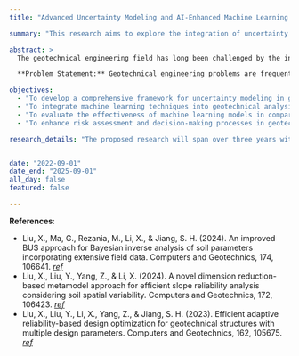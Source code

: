 ```yaml
---
title: "Advanced Uncertainty Modeling and AI-Enhanced Machine Learning Applications in Geotechnical Engineering for Predictive Analysis and Risk Assessment"

summary: "This research aims to explore the integration of uncertainty modeling and machine learning techniques to advance geotechnical engineering practices."

abstract: >
  The geotechnical engineering field has long been challenged by the inherent uncertainties associated with soil properties, geological variability, and site conditions. Traditional geotechnical design methods often rely on simplified assumptions, empirical correlations, and deterministic models, which can struggle to adequately capture the complex behaviors and uncertainties present in natural systems. This proposal seeks to explore the use of uncertainty modeling and machine learning techniques to advance the practice of geotechnical engineering, providing a more robust and data-driven foundation for analysis, design, and decision-making.

  **Problem Statement:** Geotechnical engineering problems are frequently influenced by uncertainties that arise from the heterogeneity of soils, complex interactions between geological materials, and limitations in data collection. Current deterministic approaches often overlook or inadequately represent this uncertainty, leading to potentially inaccurate predictions of soil behavior, foundation performance, and slope stability. As geotechnical projects become more ambitious, there is a growing need to develop tools that can effectively account for these uncertainties to ensure safety, efficiency, and reliability in geotechnical design and construction.

objectives:
  - "To develop a comprehensive framework for uncertainty modeling in geotechnical engineering using probabilistic approaches."
  - "To integrate machine learning techniques into geotechnical analysis, enabling the prediction of soil properties, bearing capacities, and other critical parameters from complex and varied datasets."
  - "To evaluate the effectiveness of machine learning models in comparison to traditional methods, particularly in scenarios involving limited or noisy data."
  - "To enhance risk assessment and decision-making processes in geotechnical engineering by combining uncertainty quantification with data-driven insights."

research_details: "The proposed research will span over three years with a budget allocated for equipment, personnel, and field testing. A detailed budget breakdown and timeline will be provided upon request."


date: "2022-09-01"
date_end: "2025-09-01"
all_day: false
featured: false

---
```


**References**:
- Liu, X., Ma, G., Rezania, M., Li, X., & Jiang, S. H. (2024). An improved BUS approach for Bayesian inverse analysis of soil parameters incorporating extensive field data. Computers and Geotechnics, 174, 106641. [_ref_](https://doi.org/10.1016/j.compgeo.2024.106641)
- Liu, X., Liu, Y., Yang, Z., & Li, X. (2024). A novel dimension reduction-based metamodel approach for efficient slope reliability analysis considering soil spatial variability. Computers and Geotechnics, 172, 106423. [_ref_](https://doi.org/10.1016/j.compgeo.2024.106423)
- Liu, X., Liu, Y., Li, X., Yang, Z., & Jiang, S. H. (2023). Efficient adaptive reliability-based design optimization for geotechnical structures with multiple design parameters. Computers and Geotechnics, 162, 105675. [_ref_](https://doi.org/10.1016/j.compgeo.2023.105675)

